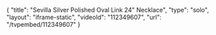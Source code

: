 {
    "title": "Sevilla Silver Polished Oval Link 24\" Necklace",
    "type": "solo",
    "layout": "iframe-static",
    "videoId": "112349607",
    "url": "\/tvpembed\/112349607"
}